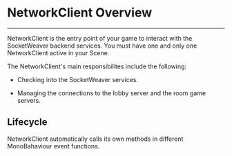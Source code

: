 # NetworkClient Overview
___

NetworkClient is the entry point of your game to interact with the SocketWeaver backend services. You must have one and only one NetworkClient active in your Scene.



The NetworkClient's main responsibilites include the following:

* Checking into the SocketWeaver services.

* Managing the connections to the lobby server and the room game servers.

## Lifecycle
NetworkClient automatically calls its own methods in different MonoBahaviour event functions.



